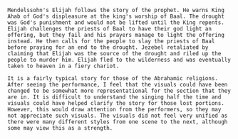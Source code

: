 	Mendelssohn's Elijah follows the story of the prophet. He warns King Ahab of God's displeasure at the king's worship of Baal. The drought was God's punishment and would not be lifted until the King repents. Elijah challenges the priests of Baal to have their god light an offering, but they fail and his prayers manage to light the offering instead. He then calls for the people to slay the priests of Baal before praying for an end to the drought. Jezebel retaliated by claiming that Elijah was the source of the drought and riled up the people to murder him. Elijah fled to the wilderness and was eventually taken to heaven in a fiery chariot.
  
	It is a fairly typical story for those of the Abrahamic religions. After seeing the performance, I feel that the visuals could have been changed to be somewhat more representational for the section that they are in. It is difficult to understand the singing half the time and visuals could have helped clarify the story for those lost portions. However, this would draw attention from the performers, so they may not appreciate such visuals. The visuals did not feel very unified as there were many different styles from one scene to the next, although some may view this as a strength.
